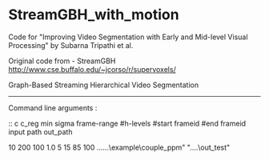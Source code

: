 # StreamGBH_with_motion


Code for "Improving Video Segmentation with Early and Mid-level Visual Processing" by Subarna Tripathi et al. 


Original code from - StreamGBH
http://www.cse.buffalo.edu/~jcorso/r/supervoxels/

Graph-Based Streaming Hierarchical Video Segmentation

-------

Command line arguments :

:: c      c_reg   min   sigma    frame-range  #h-levels  #start frameid    #end frameid   input path                     out_path

   10     200     100    1.0        5          15              85               100      ..\..\..\example\couple_ppm"   "..\..\out_test"
